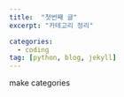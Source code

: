 ```yaml
---
title:  "첫번째 글"
excerpt: "카테고리 정리"

categories:
  - coding
tag: [python, blog, jekyll]
---
```


make categories

